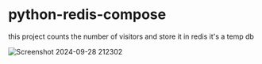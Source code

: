 # python-redis-compose

this project counts the number of visitors and store it in redis it's a temp db 

![Screenshot 2024-09-28 212302](https://github.com/user-attachments/assets/00185bdc-08f1-4d34-8512-cfc8c7a1c401)
